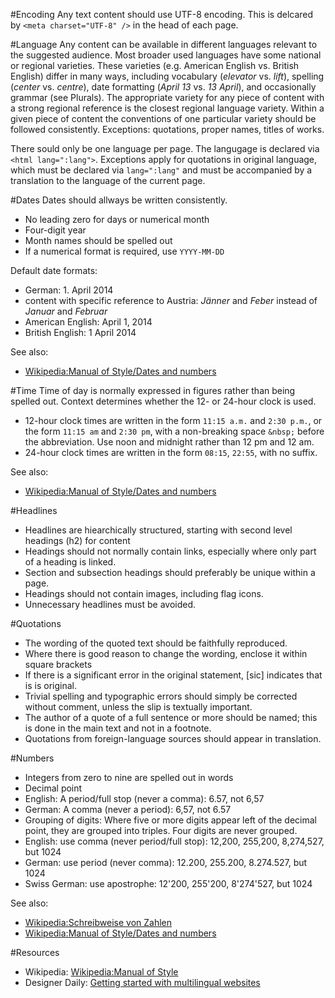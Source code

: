 #Encoding
Any text content should use UTF-8 encoding. This is delcared by ```<meta charset="UTF-8" />``` in the head of each page.

#Language
Any content can be available in different languages relevant to the suggested audience.
Most broader used languages have some national or regional varieties. These varieties (e.g. American English vs. British English) differ in many ways, including vocabulary (*elevator* vs. *lift*), spelling (*center* vs. *centre*), date formatting (*April 13* vs. *13 April*), and occasionally grammar (see Plurals).
The appropriate variety for any piece of content with a strong regional reference is the closest regional language variety. Within a given piece of content the conventions of one particular variety should be followed consistently.
Exceptions: quotations, proper names, titles of works.

There sould only be one language per page. The langugage is declared via ```<html lang=":lang">```.
Exceptions apply for quotations in original language, which must be declared via ```lang=":lang"``` and must be accompanied by a translation to the language of the current page.

#Dates
Dates should allways be written consistently.

* No leading zero for days or numerical month
* Four-digit year
* Month names should be spelled out
* If a numerical format is required, use ```YYYY-MM-DD```

Default date formats:

* German: 1. April 2014
 * content with specific reference to Austria: *Jänner* and *Feber* instead of *Januar* and *Februar*
* American English: April 1, 2014
* British English: 1 April 2014

See also:

* [Wikipedia:Manual of Style/Dates and numbers](http://en.wikipedia.org/wiki/Wikipedia:Manual_of_Style/Dates_and_numbers)

#Time
Time of day is normally expressed in figures rather than being spelled out. Context determines whether the 12- or 24-hour clock is used.

* 12-hour clock times are written in the form ```11:15 a.m.``` and ```2:30 p.m.```, or the form ```11:15 am``` and ```2:30 pm```, with a non-breaking space  ```&nbsp;``` before the abbreviation. Use noon and midnight rather than 12 pm and 12 am.
* 24-hour clock times are written in the form ```08:15```, ```22:55```, with no suffix.

See also:

* [Wikipedia:Manual of Style/Dates and numbers](http://en.wikipedia.org/wiki/Wikipedia:Manual_of_Style/Dates_and_numbers)

#Headlines

* Headlines are hiearchically structured, starting with second level headings (h2) for content
* Headings should not normally contain links, especially where only part of a heading is linked.
* Section and subsection headings should preferably be unique within a page.
* Headings should not contain images, including flag icons.
* Unnecessary headlines must be avoided.

#Quotations
* The wording of the quoted text should be faithfully reproduced.
* Where there is good reason to change the wording, enclose it within square brackets
* If there is a significant error in the original statement, [sic] indicates that is is original.
* Trivial spelling and typographic errors should simply be corrected without comment, unless the slip is textually important.
* The author of a quote of a full sentence or more should be named; this is done in the main text and not in a footnote.
* Quotations from foreign-language sources should appear in translation.

#Numbers
* Integers from zero to nine are spelled out in words
* Decimal point
 * English: A period/full stop (never a comma): 6.57, not 6,57
 * German: A comma (never a period): 6,57, not 6.57
* Grouping of digits: Where five or more digits appear left of the decimal point, they are grouped into triples. Four digits are never grouped.
 * English: use comma (never period/full stop): 12,200, 255,200, 8,274,527, but 1024
 * German: use period (never comma): 12.200, 255.200, 8.274.527, but 1024
 * Swiss German: use apostrophe: 12'200, 255'200, 8'274'527, but 1024

See also:

* [Wikipedia:Schreibweise von Zahlen](http://de.wikipedia.org/wiki/Wikipedia:Schreibweise_von_Zahlen)
* [Wikipedia:Manual of Style/Dates and numbers](http://en.wikipedia.org/wiki/Wikipedia:Manual_of_Style/Dates_and_numbers)

#Resources
* Wikipedia: [Wikipedia:Manual of Style](http://en.wikipedia.org/wiki/Wikipedia:Manual_of_Style)
* Designer Daily: [Getting started with multilingual websites](http://www.designer-daily.com/getting-started-with-multilingual-websites-29260)